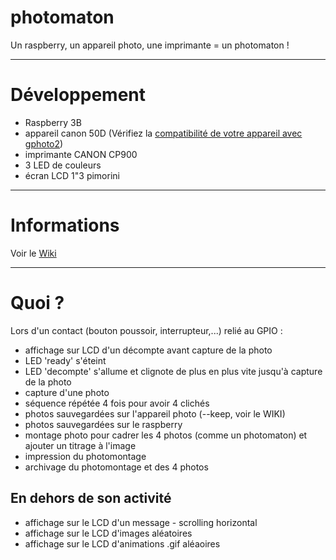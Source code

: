 # photomaton
Un raspberry, un appareil photo, une imprimante = un photomaton !

----

# Développement
* Raspberry 3B
* appareil canon 50D (Vérifiez la <a href="http://www.gphoto.org/proj/libgphoto2/support.php" target="_blank">compatibilité de votre appareil avec gphoto2</a>)
* imprimante CANON CP900
* 3 LED de couleurs
* écran LCD 1"3 pimorini


---

# Informations
Voir le <a href="https://github.com/framboise-pi/photomaton/wiki" target="_blank">Wiki</a>

----

# Quoi ?
Lors d'un contact (bouton poussoir, interrupteur,...) relié au GPIO :
* affichage sur LCD d'un décompte avant capture de la photo
* LED 'ready' s'éteint
* LED 'decompte' s'allume et clignote de plus en plus vite jusqu'à capture de la photo
* capture d'une photo
* séquence répétée 4 fois pour avoir 4 clichés
* photos sauvegardées sur l'appareil photo (--keep, voir le WIKI)
* photos sauvegardées sur le raspberry
* montage photo pour cadrer les 4 photos (comme un photomaton) et ajouter un titrage à l'image
* impression du photomontage
* archivage du photomontage et des 4 photos

## En dehors de son activité
* affichage sur le LCD d'un message - scrolling horizontal
* affichage sur le LCD d'images aléatoires
* affichage sur le LCD d'animations .gif aléaoires

